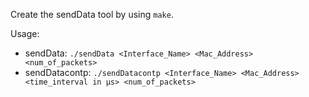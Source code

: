 Create the sendData tool by using `make`.

Usage:

* sendData: `./sendData <Interface_Name> <Mac_Address> <num_of_packets>`
* sendDatacontp: `./sendDatacontp <Interface_Name> <Mac_Address> <time_interval in µs> <num_of_packets>`
